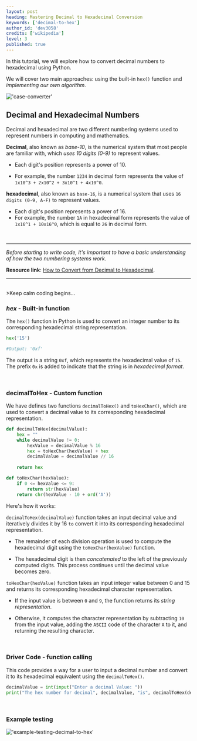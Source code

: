 ```yaml
---
layout: post
heading: Mastering Decimal to Hexadecimal Conversion
keywords: ['decimal-to-hex']
author_id: 'dev3058'
credits: ['wikipedia']
level: 3
published: true
---
```


In this tutorial, we will explore how to convert decimal numbers to hexadecimal using Python. 

We will cover two main approaches: using the built-in `hex()` function and _implementing our own algorithm_.


!['case-converter'](https://www.ionos.ca/digitalguide/fileadmin/DigitalGuide/Teaser/zahlen-t.jpg)

## Decimal and Hexadecimal Numbers

Decimal and hexadecimal are two different numbering systems used to represent numbers in computing and mathematics.

__Decimal__, also known as _base-10_, is the numerical system that most people are familiar with, which _uses 10 digits (0-9)_ to represent values. 

- Each digit's position represents a power of 10. 

- For example, the number `1234` in decimal form represents the value of `1x10^3 + 2x10^2 + 3x10^1 + 4x10^0`.

__hexadecimal__, also known as `base-16`, is a numerical system that uses `16 digits (0-9, A-F)` to represent values. 

- Each digit's position represents a power of 16. 
- For example, the number `1A` in hexadecimal form represents the value of `1x16^1 + 10x16^0`, which is equal to `26` in decimal form.

<br/>

<hr>

_Before starting to write code, it's important to have a basic understanding of how the two numbering systems work._

__Resource link__: [How to Convert from Decimal to Hexadecimal](https://www.wikihow.com/Convert-from-Decimal-to-Hexadecimal).  

<hr>

<br />
>Keep calm coding begins...

### _hex_ - Built-in function

The `hex()` function in Python is used to convert an integer number to its corresponding hexadecimal string representation. 

```python
hex('15')

#Output: '0xf'
```
The output is a string `0xf`, which represents the hexadecimal value of `15`. The prefix `0x` is added to indicate that the string is in _hexadecimal format_.

<br/>

### decimalToHex - Custom function

We have defines two functions `decimalToHex()` and `toHexChar()`, which are used to convert a decimal value to its corresponding hexadecimal representation.


```python
def decimalToHex(decimalValue):
    hex = ""
    while decimalValue != 0:
        hexValue = decimalValue % 16
        hex = toHexChar(hexValue) + hex
        decimalValue = decimalValue // 16
    
    return hex

def toHexChar(hexValue):
    if 0 <= hexValue <= 9:
        return str(hexValue)
    return chr(hexValue - 10 + ord('A'))
```

Here's how it works:

`decimalToHex(decimalValue)` function takes an input decimal value and iteratively divides it by 16 `to` convert it into its corresponding hexadecimal representation. 

- The remainder of each division operation is used to compute the hexadecimal digit using the `toHexChar(hexValue)` function. 

- The hexadecimal digit is then _concatenated_ to the left of the previously computed digits. This process continues until the decimal value becomes zero.

`toHexChar(hexValue)` function takes an input integer value between 0 and 15 and returns its corresponding hexadecimal character representation. 

- If the input value is between `0` and `9`, the function returns its _string representation_. 

- Otherwise, it computes the character representation by subtracting `10` from the input value, adding the `ASCII` code of the character `A` to it, and returning the resulting character.

<br/>

### Driver Code - function calling

This code provides a way for a user to input a decimal number and convert it to its hexadecimal equivalent using the `decimalToHex()`.

```python
decimalValue = int(input("Enter a decimal Value: "))
print("The hex number for decimal", decimalValue, "is", decimalToHex(decimalValue))
```

<br />

### Example testing


!['example-testing-decimal-to-hex'](../../../image/example-testing-decimal-to-hex.png)
